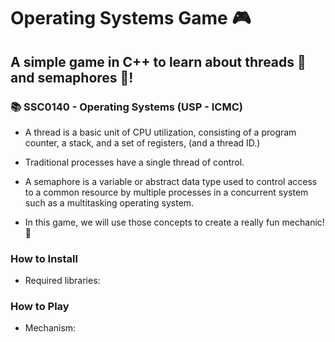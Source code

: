 # Operating Systems Game 🎮

## A simple game in C++ to learn about threads 🧵 and semaphores 🚦! 

### :books: SSC0140 - Operating Systems (USP - ICMC)

- A thread is a basic unit of CPU utilization, consisting of a program counter, a stack, and a set of registers, (and a thread ID.)

- Traditional processes have a single thread of control.

- A semaphore is a variable or abstract data type used to control access to a common resource by multiple processes in a concurrent system such as a multitasking operating system.

- In this game, we will use those concepts to create a really fun mechanic! 🥳


### How to Install

- Required libraries:

### How to Play

- Mechanism: